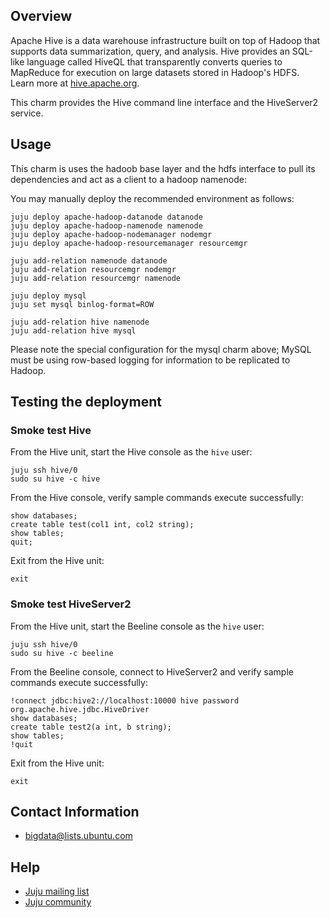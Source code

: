 ## Overview

Apache Hive is a data warehouse infrastructure built on top of Hadoop that
supports data summarization, query, and analysis. Hive provides an SQL-like
language called HiveQL that transparently converts queries to MapReduce for
execution on large datasets stored in Hadoop's HDFS. Learn more at
[hive.apache.org](http://hive.apache.org).

This charm provides the Hive command line interface and the HiveServer2 service.


## Usage
This charm is uses the hadoob base layer and the hdfs interface to pull its dependencies
and act as a client to a hadoop namenode:

You may manually deploy the recommended environment as follows:

    juju deploy apache-hadoop-datanode datanode
    juju deploy apache-hadoop-namenode namenode
    juju deploy apache-hadoop-nodemanager nodemgr
    juju deploy apache-hadoop-resourcemanager resourcemgr

    juju add-relation namenode datanode
    juju add-relation resourcemgr nodemgr
    juju add-relation resourcemgr namenode

    juju deploy mysql
    juju set mysql binlog-format=ROW

    juju add-relation hive namenode
    juju add-relation hive mysql

Please note the special configuration for the mysql charm above; MySQL must be
using row-based logging for information to be replicated to Hadoop.


## Testing the deployment

### Smoke test Hive
From the Hive unit, start the Hive console as the `hive` user:

    juju ssh hive/0
    sudo su hive -c hive

From the Hive console, verify sample commands execute successfully:

    show databases;
    create table test(col1 int, col2 string);
    show tables;
    quit;

Exit from the Hive unit:

    exit

### Smoke test HiveServer2
From the Hive unit, start the Beeline console as the `hive` user:

    juju ssh hive/0
    sudo su hive -c beeline

From the Beeline console, connect to HiveServer2 and verify sample commands
execute successfully:

    !connect jdbc:hive2://localhost:10000 hive password org.apache.hive.jdbc.HiveDriver
    show databases;
    create table test2(a int, b string);
    show tables;
    !quit

Exit from the Hive unit:

    exit


## Contact Information

- <bigdata@lists.ubuntu.com>


## Help

- [Juju mailing list](https://lists.ubuntu.com/mailman/listinfo/juju)
- [Juju community](https://jujucharms.com/community)
